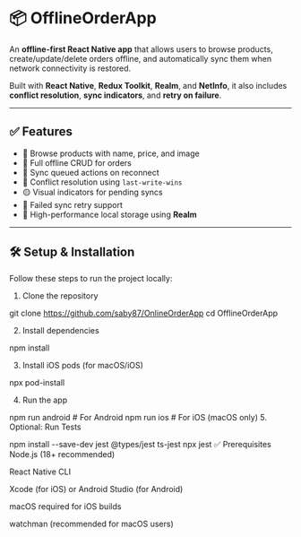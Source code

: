 # 📦 OfflineOrderApp

An **offline-first React Native app** that allows users to browse products, create/update/delete orders offline, and automatically sync them when network connectivity is restored.

Built with **React Native**, **Redux Toolkit**, **Realm**, and **NetInfo**, it also includes **conflict resolution**, **sync indicators**, and **retry on failure**.

---

## ✅ Features

- 📱 Browse products with name, price, and image
- 📴 Full offline CRUD for orders
- 🔁 Sync queued actions on reconnect
- 🔄 Conflict resolution using `last-write-wins`
- 🟡 Visual indicators for pending syncs
- 🔴 Failed sync retry support
- 🧠 High-performance local storage using **Realm**

---

## 🛠️ Setup & Installation
Follow these steps to run the project locally:

1. Clone the repository

git clone https://github.com/saby87/OnlineOrderApp
cd OfflineOrderApp

2. Install dependencies

npm install

3. Install iOS pods (for macOS/iOS)

npx pod-install

4. Run the app

npm run android   # For Android
npm run ios       # For iOS (macOS only)
5. Optional: Run Tests

npm install --save-dev jest @types/jest ts-jest
npx jest
✅ Prerequisites
Node.js (18+ recommended)

React Native CLI

Xcode (for iOS) or Android Studio (for Android)

macOS required for iOS builds

watchman (recommended for macOS users)
